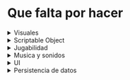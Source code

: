 # Que falta por hacer

<details>
<summary>Visuales</summary>
<br>
    <ul>
        <li>- [ ] Dibujar los sprites del personaje principal(personaje jugable)</li>
        <li>- [ ] Dibujar Los enemigos</li>
        <li>- [ ] Dibujar los tilesets del escenario</li>
        <li>- [x] Dibujar sprites de objetos para el gancho</li>
        <li>- [ ] Dibujar sprite de la bola de fuego</li>
        <li>- [ ] Dibujar sprite Jefe01(Kai~)</li>
        <li>- [ ] Dibujar background</li>
        <li>- [ ] Dibujar icono/imagenes del ataque principal(aguja)</li>
        <li>- [ ] Dibujar icono/imagenes del gancho(hilo)</li>
        <li>- [ ] Dibujar icono/imagenes de la bola de fuego (pedernal)</li>
        <li>- [ ] Dibujar icono/imagenes del doble salto()</li>
        <li>- [ ] Dibujar icono/imagenes del walljump(resina)</li>
    </ul>
</details>

<details>
<summary>Scriptable Object</summary>
<br>
    <ul>
        <li>- [ ] </li>
        <li>- [ ] </li>
        <li>- [ ] </li>
    </ul>
</details>

<details>
<summary>Jugabilidad</summary>
<br>
    <ul>
        <li>- [x] Movimiento basico (moverse, saltar)</li>
        <li>- [x] Atacar</li>
        <li>- [x] Usar gancho</li>
        <li>- [x] Mejorar gancho (cambiarlo a algo mejor de usar)</li>
        <li>- [x] Arreglar la velocidad al usar el gancho</li>
        <li>- [x] Usar bola de fuego</li>
        <li>- [x] Usar doble salto</li>
        <li>- [x] Arreglar doble salto</li>
        <li>- [x] Usar walljumps</li>
        <li>- [x] Coger objetos y añadirlos al inventario</li>
        <li>- [x] Coger objetos especiales(habilidades) y que se vean en el inventario</li>
        <li>- [x] Matar jefes y que no aparezcan de nuevo en el archivo de guardado</li>
        <li>- [ ] Mejorar batalla contra jefe01(Kai)</li>
        <li>- [x] Arreglar enemigos basicos</li>
        <li>- [x] Crear minimo otro tipo de enemigo(si son dos nuevos mejor) [enemigos actuales: normal y gunner]</li>
        <li>- [x] Recoger trozos de alma y que no aparezcan de nuevo y que aparezcan si no lo tienes</li>
        <li>- [x] Movimiento entre escenas y que guarden la posicion, inventario y stats (aka guardado automatico)</li>
        <li>- [x] "Cutscenes"</li>
    </ul>
</details>
<details>
<summary>Musica y sonidos</summary>
<br>
    <ul>
        <li>- [ ] Sfx de golpes</li>
        <li>- [ ] Sfx de daño</li>
        <li>- [x] Sfx de coger objeto importante</li>
        <li>- [ ] Sfx de coger objeto</li>
        <li>- [x] Que se cambie la musica durante el juego</li>
        <li>- [ ] Musica MainMenu</li>
        <li>- [x] Musica trastero01</li>
        <li>- [x] Musica trastero02</li>
        <li>- [x] Musica jefe01</li>
    </ul>
</details>

<details>
<summary>UI</summary>
<br>
    <ul>
        <li>- [ ] MainMenu</li>
        <li>- [x] Inventario</li>
        <li>- [x] Opciones</li>
        <li>- [ ] Mapa</li>
        <li>- [x] Controles</li>
        <li>- [x] Tutoriales</li>
        <li>- [x] Creditos</li>
        <li>- [ ] Hacer la UI mas bonito (ya que ahora es muy basico)</li>
    </ul>
</details>

<details>
<summary>Persistencia de datos</summary>
<br>
    <ul>
        <li>- [ ] </li>
        <li>- [x] Inventario</li>
        <li>- [x] Posicion y mapeado</li>
        <li>- [x] Jefes</li>
        <li>- [x] Almas</li>
    </ul>
</details>
